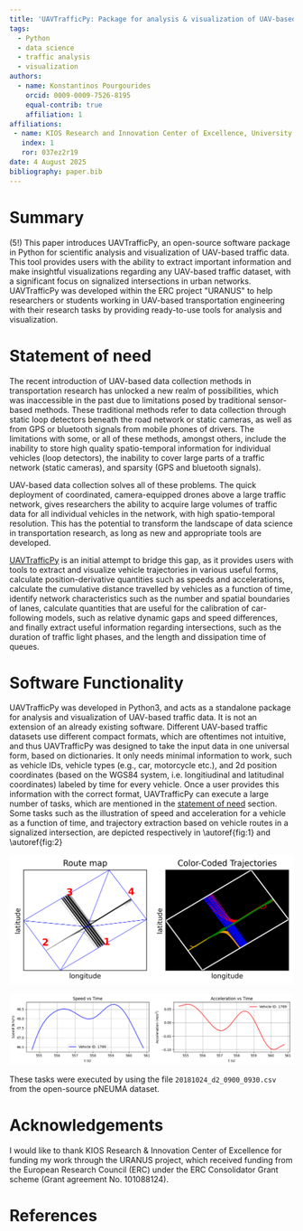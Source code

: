 ```yaml
---
title: 'UAVTrafficPy: Package for analysis & visualization of UAV-based traffic data in Python'
tags:
  - Python
  - data science
  - traffic analysis
  - visualization
authors:
  - name: Konstantinos Pourgourides
    orcid: 0009-0009-7526-8195
    equal-contrib: true
    affiliation: 1
affiliations:
 - name: KIOS Research and Innovation Center of Excellence, University of Cyprus
   index: 1
   ror: 037ez2r19
date: 4 August 2025
bibliography: paper.bib
---
```


# Summary

(5!) This paper introduces UAVTrafficPy, an open-source software package in Python for scientific analysis and visualization of UAV-based traffic data. This tool provides users with the ability to extract important information and make insightful visualizations regarding any UAV-based traffic dataset, with a significant focus on signalized intersections in urban networks. UAVTrafficPy was developed within the ERC project "URANUS" to help researchers or students working in UAV-based transportation engineering with their research tasks by providing ready-to-use tools for analysis and visualization.

# Statement of need

The recent introduction of UAV-based data collection methods in transportation research has unlocked a new realm of possibilities, which was inaccessible in the past due to limitations posed by traditional sensor-based methods. These traditional methods refer to data collection through static loop detectors beneath the road network or static cameras, as well as from GPS or bluetooth signals from mobile phones of drivers. The limitations with some, or all of these methods, amongst others, include the inability to store high quality spatio-temporal information for individual vehicles (loop detectors), the inability to cover large parts of a traffic network (static cameras), and sparsity (GPS and bluetooth signals). 

UAV-based data collection solves all of these problems. The quick deployment of coordinated, camera-equipped drones above a large traffic network, gives researchers the ability to acquire large volumes of traffic data for all individual vehicles in the network, with high spatio-temporal resolution. This has the potential to transform the landscape of data science in transportation research, as long as new and appropriate tools are developed. 

[UAVTrafficPy](https://github.com/KPourgourides/UAVTrafficPy) is an initial attempt to bridge this gap, as it provides users with tools to extract and visualize vehicle trajectories in various useful forms, calculate position-derivative quantities such as speeds and accelerations, calculate the cumulative distance travelled by vehicles as a function of time, identify network characteristics such as the number and spatial boundaries of lanes, calculate quantities that are useful for the calibration of car-following models, such as relative dynamic gaps and speed differences, and finally extract useful information regarding intersections, such as the duration of traffic light phases, and the length and dissipation time of queues.

# Software Functionality

UAVTrafficPy was developed in Python3, and acts as a standalone package for analysis and visualization of UAV-based traffic data. It is not an extension of an already existing software. Different UAV-based traffic datasets use different compact formats, which are oftentimes not intuitive, and thus UAVTrafficPy was designed to take the input data in one universal form, based on dictionaries. It only needs minimal information to work, such as vehicle IDs, vehicle types (e.g., car, motorcycle etc.), and 2d position coordinates (based on the WGS84 system, i.e. longitiudinal and latitudinal coordinates) labeled by time for every vehicle. Once a user provides this information with the correct format, UAVTrafficPy can execute a large number of tasks, which are mentioned in the [statement of need](#statement-of-need) section. Some tasks such as the illustration of speed and acceleration for a vehicle as a function of time, and trajectory extraction based on vehicle routes in a signalized intersection, are depicted respectively in \autoref{fig:1} and \autoref{fig:2} 

![UAV-based vehicle trajectories separated based on their routes in a signalized intersection. \label{fig:1}](images/trajectories.png)

![Speed and acceleration of a random vehicle as a function of time using its UAV-based trajectory. \label{fig:2}](images/speed_acceleration.png)

These tasks were executed by using the file `20181024_d2_0900_0930.csv` from the open-source pNEUMA dataset.

# Acknowledgements

I would like to thank KIOS Research & Innovation Center of Excellence for funding my work through the URANUS project, which received funding from the European Research Council (ERC) under the ERC Consolidator Grant scheme (Grant agreement No. 101088124).

# References









